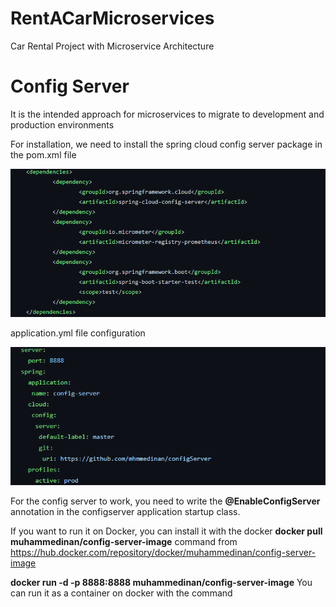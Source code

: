 # RentACarMicroservices
Car Rental Project with Microservice Architecture

# Config Server

It is the intended approach for microservices to migrate to development and production environments

For installation, we need to install the spring cloud config server package in the pom.xml file

<img src="https://github.com/mhmmedinan/rentACarMicroservices/blob/master/microservicesimages/configserverpom.png" width="auto">

application.yml file configuration

<img src="https://github.com/mhmmedinan/rentACarMicroservices/blob/master/microservicesimages/configserverapplication.png" width="auto">

For the config server to work, you need to write the <b>@EnableConfigServer</b> annotation in the configserver application startup class.

If you want to run it on Docker, you can install it with the docker <b>docker pull muhammedinan/config-server-image</b> command from <a href="https://hub.docker.com/repository/docker/muhammedinan/config-server-image">https://hub.docker.com/repository/docker/muhammedinan/config-server-image </a>

<b>docker run -d -p 8888:8888  muhammedinan/config-server-image</b> You can run it as a container on docker with the command




